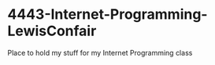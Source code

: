 4443-Internet-Programming-LewisConfair
======================================

Place to hold my stuff for my Internet Programming class
